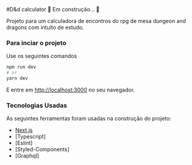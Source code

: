 #D&d calculator 🚧   Em construção...  🚧

Projeto para um calculadora de encontros do rpg de mesa dungeon and dragons com intuito de estudo.


### Para inciar o projeto

Use os seguintes comandos
```bash
npm run dev
# or
yarn dev
```
E entre em [http://localhost:3000](http://localhost:3000) no seu navegador.

### Tecnologias Usadas

As seguintes ferramentas foram usadas na construção do projeto:

- [Next.js](https://nextjs.org/)
- [Typescript]
- [Eslint]
- [Styled-Components]
- [Graphql]

